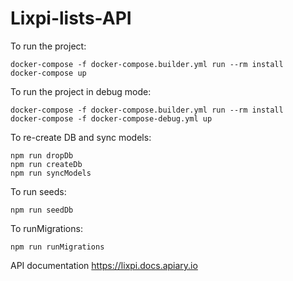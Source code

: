 # Lixpi-lists-API

To run the project:
```
docker-compose -f docker-compose.builder.yml run --rm install
docker-compose up
```
To run the project in debug mode:
```
docker-compose -f docker-compose.builder.yml run --rm install
docker-compose -f docker-compose-debug.yml up
```


To re-create DB and sync models:
```
npm run dropDb
npm run createDb
npm run syncModels
```
To run seeds:
```
npm run seedDb
```
To runMigrations:
```
npm run runMigrations
```


API documentation
https://lixpi.docs.apiary.io
